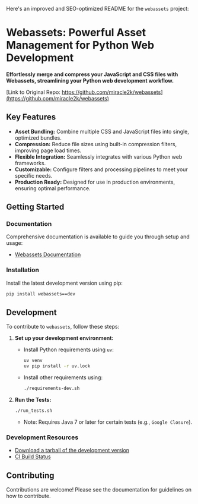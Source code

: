 Here's an improved and SEO-optimized README for the `webassets` project:

# Webassets: Powerful Asset Management for Python Web Development

**Effortlessly merge and compress your JavaScript and CSS files with Webassets, streamlining your Python web development workflow.**

[Link to Original Repo: https://github.com/miracle2k/webassets](https://github.com/miracle2k/webassets)

## Key Features

*   **Asset Bundling:** Combine multiple CSS and JavaScript files into single, optimized bundles.
*   **Compression:** Reduce file sizes using built-in compression filters, improving page load times.
*   **Flexible Integration:** Seamlessly integrates with various Python web frameworks.
*   **Customizable:** Configure filters and processing pipelines to meet your specific needs.
*   **Production Ready:** Designed for use in production environments, ensuring optimal performance.

## Getting Started

### Documentation

Comprehensive documentation is available to guide you through setup and usage:

*   [Webassets Documentation](https://webassets.readthedocs.io/)

### Installation

Install the latest development version using pip:

```bash
pip install webassets==dev
```

## Development

To contribute to `webassets`, follow these steps:

1.  **Set up your development environment:**

    *   Install Python requirements using `uv`:

        ```bash
        uv venv
        uv pip install -r uv.lock
        ```
    *   Install other requirements using:

        ```bash
        ./requirements-dev.sh
        ```

2.  **Run the Tests:**

    ```bash
    ./run_tests.sh
    ```
    *   Note: Requires Java 7 or later for certain tests (e.g., `Google Closure`).

### Development Resources

*   [Download a tarball of the development version](http://github.com/miracle2k/webassets/tarball/master#egg=webassets-dev)
*   [CI Build Status](https://github.com/miracle2k/webassets/actions/workflows/ci.yml)

## Contributing

Contributions are welcome! Please see the documentation for guidelines on how to contribute.